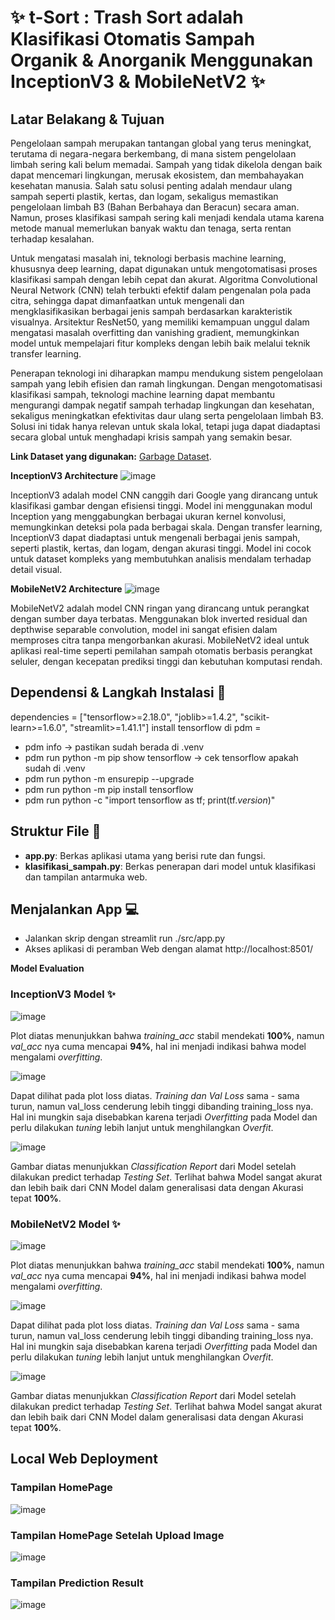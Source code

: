 # ✨ t-Sort : Trash Sort adalah Klasifikasi Otomatis Sampah Organik & Anorganik Menggunakan InceptionV3 & MobileNetV2 ✨

## Latar Belakang & Tujuan
Pengelolaan sampah merupakan tantangan global yang terus meningkat, terutama di negara-negara berkembang, di mana sistem pengelolaan limbah sering kali belum memadai. Sampah yang tidak dikelola dengan baik dapat mencemari lingkungan, merusak ekosistem, dan membahayakan kesehatan manusia. Salah satu solusi penting adalah mendaur ulang sampah seperti plastik, kertas, dan logam, sekaligus memastikan pengelolaan limbah B3 (Bahan Berbahaya dan Beracun) secara aman. Namun, proses klasifikasi sampah sering kali menjadi kendala utama karena metode manual memerlukan banyak waktu dan tenaga, serta rentan terhadap kesalahan.

Untuk mengatasi masalah ini, teknologi berbasis machine learning, khususnya deep learning, dapat digunakan untuk mengotomatisasi proses klasifikasi sampah dengan lebih cepat dan akurat. Algoritma Convolutional Neural Network (CNN) telah terbukti efektif dalam pengenalan pola pada citra, sehingga dapat dimanfaatkan untuk mengenali dan mengklasifikasikan berbagai jenis sampah berdasarkan karakteristik visualnya. Arsitektur ResNet50, yang memiliki kemampuan unggul dalam mengatasi masalah overfitting dan vanishing gradient, memungkinkan model untuk mempelajari fitur kompleks dengan lebih baik melalui teknik transfer learning.

Penerapan teknologi ini diharapkan mampu mendukung sistem pengelolaan sampah yang lebih efisien dan ramah lingkungan. Dengan mengotomatisasi klasifikasi sampah, teknologi machine learning dapat membantu mengurangi dampak negatif sampah terhadap lingkungan dan kesehatan, sekaligus meningkatkan efektivitas daur ulang serta pengelolaan limbah B3. Solusi ini tidak hanya relevan untuk skala lokal, tetapi juga dapat diadaptasi secara global untuk menghadapi krisis sampah yang semakin besar.

**Link Dataset yang digunakan:** [Garbage Dataset](https://www.kaggle.com/datasets/sumn2u/garbage-classification-v2).

**InceptionV3 Architecture**
![image]()

InceptionV3 adalah model CNN canggih dari Google yang dirancang untuk klasifikasi gambar dengan efisiensi tinggi. Model ini menggunakan modul Inception yang menggabungkan berbagai ukuran kernel konvolusi, memungkinkan deteksi pola pada berbagai skala. Dengan transfer learning, InceptionV3 dapat diadaptasi untuk mengenali berbagai jenis sampah, seperti plastik, kertas, dan logam, dengan akurasi tinggi. Model ini cocok untuk dataset kompleks yang membutuhkan analisis mendalam terhadap detail visual.

**MobileNetV2 Architecture**
![image]()

MobileNetV2 adalah model CNN ringan yang dirancang untuk perangkat dengan sumber daya terbatas. Menggunakan blok inverted residual dan depthwise separable convolution, model ini sangat efisien dalam memproses citra tanpa mengorbankan akurasi. MobileNetV2 ideal untuk aplikasi real-time seperti pemilahan sampah otomatis berbasis perangkat seluler, dengan kecepatan prediksi tinggi dan kebutuhan komputasi rendah.

## Dependensi & Langkah Instalasi 📃
dependencies = ["tensorflow>=2.18.0", "joblib>=1.4.2", "scikit-learn>=1.6.0", "streamlit>=1.41.1"]
install tensorflow di pdm =
- pdm info -> pastikan sudah berada di .venv
- pdm run python -m pip show tensorflow -> cek tensorflow apakah sudah di .venv
- pdm run python -m ensurepip --upgrade
- pdm run python -m pip install tensorflow
- pdm run python -c "import tensorflow as tf; print(tf._version_)"

## Struktur File 📄
- **app.py**: Berkas aplikasi utama yang berisi rute dan fungsi.
- **klasifikasi_sampah.py**: Berkas penerapan dari model untuk klasifikasi dan tampilan antarmuka web.

## Menjalankan App 💻
- Jalankan skrip dengan streamlit run ./src/app.py
- Akses aplikasi di peramban Web dengan alamat http://localhost:8501/

**Model Evaluation**

### InceptionV3 Model ✨

![image]()

Plot diatas menunjukkan bahwa *training_acc* stabil mendekati **100%**, namun *val_acc* nya cuma mencapai **94%**, hal ini menjadi indikasi bahwa model mengalami *overfitting*.

![image]()

Dapat dilihat pada plot loss diatas. *Training dan Val Loss* sama - sama turun, namun val_loss cenderung lebih tinggi dibanding training_loss nya. Hal ini mungkin saja disebabkan karena terjadi *Overfitting* pada Model dan perlu dilakukan *tuning* lebih lanjut untuk menghilangkan *Overfit*.

![image]()

Gambar diatas menunjukkan *Classification Report* dari Model setelah dilakukan predict terhadap *Testing Set*. Terlihat bahwa Model sangat akurat dan lebih baik dari CNN Model dalam generalisasi data dengan Akurasi tepat **100%**.

### MobileNetV2 Model ✨

![image]()

Plot diatas menunjukkan bahwa *training_acc* stabil mendekati **100%**, namun *val_acc* nya cuma mencapai **94%**, hal ini menjadi indikasi bahwa model mengalami *overfitting*.

![image]()

Dapat dilihat pada plot loss diatas. *Training dan Val Loss* sama - sama turun, namun val_loss cenderung lebih tinggi dibanding training_loss nya. Hal ini mungkin saja disebabkan karena terjadi *Overfitting* pada Model dan perlu dilakukan *tuning* lebih lanjut untuk menghilangkan *Overfit*.

![image]()

Gambar diatas menunjukkan *Classification Report* dari Model setelah dilakukan predict terhadap *Testing Set*. Terlihat bahwa Model sangat akurat dan lebih baik dari CNN Model dalam generalisasi data dengan Akurasi tepat **100%**.

## Local Web Deployment

### Tampilan HomePage

![image]()

### Tampilan HomePage Setelah Upload Image

![image]()

### Tampilan Prediction Result

![image]()
